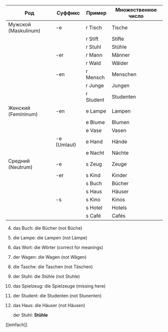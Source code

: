 | Род                  | Суффикс     | Пример    | Множественное число |
| -------------------- | ----------- | --------- | ------------------- |
| Мужской (Maskulinum) | -e          | r Tisch   | Tische              |
|                      |             | r Stift   | Stifte              |
|                      |             | r Stuhl   | Stühle              |
|                      | -er         | r Mann    | Männer              |
|                      |             | r Wald    | Wälder              |
|                      | -en         | r Mensch  | Menschen            |
|                      |             | r Junge   | Jungen              |
|                      |             | r Student | Studenten           |
| Женский (Femininum)  | -en         | e Lampe   | Lampen              |
|                      |             | e Blume   | Blumen              |
|                      |             | e Vase    | Vasen               |
|                      | -e (Umlaut) | e Hand    | Hände               |
|                      |             | e Nacht   | Nächte              |
| Средний (Neutrum)    | -e          | s Zeug    | Zeuge               |
|                      | -er         | s Kind    | Kinder              |
|                      |             | s Buch    | Bücher              |
|                      |             | s Haus    | Häuser              |
|                      | -s          | s Kino    | Kinos               |
|                      |             | s Hotel   | Hotels              |
|                      |             | s Café    | Cafés               |

4. das Buch: die Bücher (not Büche)
5. die Lampe: die Lampen (not Lämpe)
8. das Wort: die Wörter (correct for meanings)
9. der Wagen: die Wagen (not Wägen)
14. die Tasche: die Taschen (not Täschen)
15. der Stuhl: die Stühle (not Stuhle)
16. das Spielzeug: die Spielzeuge (missing here)
19. der Student: die Studenten (not Stunenten)
20. das Haus: die Häuser (not Häusen)


	der Stuhl: **Stühle**
  

[[einfach]]


